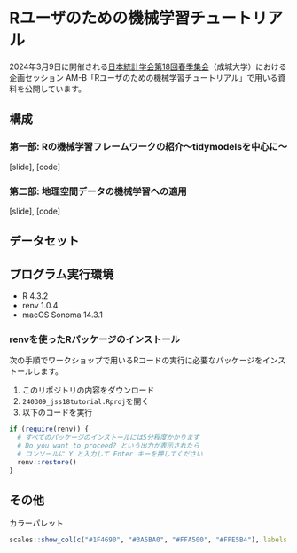 Rユーザのための機械学習チュートリアル
================

2024年3月9日に開催される[日本統計学会第18回春季集会](https://jss2024spring.ywstat.jp/)（成城大学）における企画セッション AM-B「Rユーザのための機械学習チュートリアル」で用いる資料を公開しています。

## 構成

### 第一部: Rの機械学習フレームワークの紹介〜tidymodelsを中心に〜

[slide], [code]

### 第二部: 地理空間データの機械学習への適用

[slide], [code]

## データセット

## プログラム実行環境

- R 4.3.2
- renv 1.0.4
- macOS Sonoma 14.3.1

### renvを使ったRパッケージのインストール

次の手順でワークショップで用いるRコードの実行に必要なパッケージをインストールします。

1. このリポジトリの内容をダウンロード
2. `240309_jss18tutorial.Rproj`を開く
3. 以下のコードを実行

```r
if (require(renv)) {
  # すべてのパッケージのインストールには5分程度かかります
  # Do you want to proceed? という出力が表示されたら
  # コンソールに Y と入力して Enter キーを押してください
  renv::restore()
}
```

## その他

カラーパレット

```r
scales::show_col(c("#1F4690", "#3A5BA0", "#FFA500", "#FFE5B4"), labels = TRUE, ncol = 4)
```
